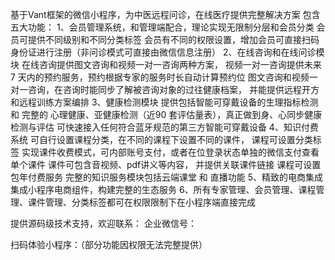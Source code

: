 基于Vant框架的微信小程序，为中医远程问诊，在线医疗提供完整解决方案
包含五大功能：
1、会员管理系统，和管理端配合，理论实现无限制分层和会员分类
    会员可提供不同级别和不同分类标签
    会员有不同的权限设置，增加会员可直接扫码身份证进行注册（非问诊模式可直接由微信信息注册）
2、在线咨询和在线问诊模块
   在线咨询提供图文咨询和视频一对一咨询两种方案， 视频一对一咨询提供未来 7 天内的预约服务，预约根据专家的服务时长自动计算预约位
   图文咨询和视频一对一咨询，在咨询时能同步了解被咨询对象的过往健康档案， 并能提供远程开方和远程训练方案编排
3、健康检测模块
   提供包括智能可穿戴设备的生理指标检测 和 完整的 心理健康、亚健康检测（近90 套评估量表），真正做到身、心同步健康检测与评估
   可快速接入任何符合蓝牙规范的第三方智能可穿戴设备
4、知识付费系统
   可自行设置课程分类，在不同的课程下设置不同的课件， 课程可设置分类标签
   实现课件收费模式，可内部账号支付，或者在位登录状态单独的微信支付查看单个课件
   课件可包含音视频、pdf讲义等内容， 并提供关联课件链接
   课程可设置包年付费服务
   完整的知识服务模块包括云端课堂 和 直播功能
5、精致的电商集成
   集成小程序电商组件，构建完整的生态服务
6、所有专家管理、会员管理、课程管理、课件管理、分类标签都可在权限限制下在小程序端直接完成

提供源码级技术支持，欢迎联系： 企业微信号：



扫码体验小程序：（部分功能因权限无法完整提供）
